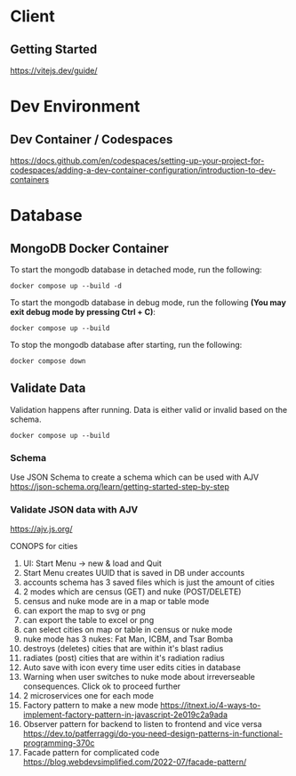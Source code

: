 # Client
## Getting Started
https://vitejs.dev/guide/

# Dev Environment
## Dev Container / Codespaces
https://docs.github.com/en/codespaces/setting-up-your-project-for-codespaces/adding-a-dev-container-configuration/introduction-to-dev-containers

# Database
## MongoDB Docker Container
To start the mongodb database in detached mode, run the following:
```shell
docker compose up --build -d
```
To start the mongodb database in debug mode, run the following **(You may exit debug mode by pressing Ctrl + C)**:
```shell
docker compose up --build
```
To stop the mongodb database after starting, run the following:
```shell
docker compose down
```

## Validate Data
Validation happens after running.  Data is either valid or invalid based on the schema.
```shell
docker compose up --build
```
### Schema
Use JSON Schema to create a schema which can be used with AJV https://json-schema.org/learn/getting-started-step-by-step
### Validate JSON data with AJV
https://ajv.js.org/

<!-- TODO: remove later -->
CONOPS for cities
1. UI: Start Menu -> new & load and Quit
2. Start Menu creates UUID that is saved in DB under accounts
3. accounts schema has 3 saved files which is just the amount of cities
4. 2 modes which are census (GET) and nuke (POST/DELETE)
5. census and nuke mode are in a map or table mode
6. can export the map to svg or png
7. can export the table to excel or png
8. can select cities on map or table in census or nuke mode
9. nuke mode has 3 nukes: Fat Man, ICBM, and Tsar Bomba
10. destroys (deletes) cities that are within it's blast radius
11. radiates (post) cities that are within it's radiation radius
12. Auto save with icon every time user edits cities in database
13. Warning when user switches to nuke mode about irreverseable consequences.  Click ok to proceed further
14. 2 microservices one for each mode
15. Factory pattern to make a new mode https://itnext.io/4-ways-to-implement-factory-pattern-in-javascript-2e019c2a9ada
16. Observer pattern for backend to listen to frontend and vice versa https://dev.to/patferraggi/do-you-need-design-patterns-in-functional-programming-370c
17. Facade pattern for complicated code https://blog.webdevsimplified.com/2022-07/facade-pattern/

